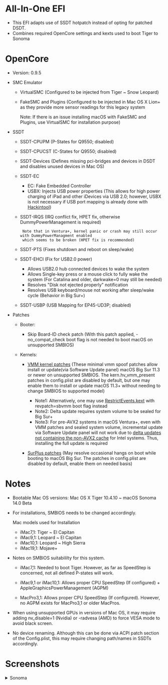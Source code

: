 # All-In-One EFI

- This EFI adapts use of SSDT hotpatch instead of opting for patched DSDT.
- Combines required OpenCore settings and kexts used to boot Tiger to Sonoma

# OpenCore

- Version: 0.9.5
  
- SMC Emulator

     - VirtualSMC (Configured to be injected from Tiger ~ Snow Leopard)
       
     - FakeSMC and Plugins (Configured to be injected in Mac OS X Lion+ as they provide more sensor readings for this legacy system

       Note: If there is an issue installing macOS with FakeSMC and Plugins, use VirtualSMC for installation purpose)
      
- SSDT
     - SSDT-CPUPM (P-States for Q9550; disabled)
     - SSDT-CPUCST (C-States for Q9550; disabled)
     - SSDT-Devices (Defines missing pci-bridges and devices in DSDT and disables unused devices in Mac OS)
     - SSDT-EC
       - EC: Fake Embedded Controller
       - USBX: Injects USB power properties (This allows for high power charging of iPad and other iDevices via USB 2.0; however, USBX is not necessary if USB port mapping is already done with [Hackintool](https://github.com/benbaker76/Hackintool))     
     - SSDT-IRQS (IRQ conflict fix, HPET fix, otherwise DummyPowerManagement is required)

            Note that in Ventura+, kernel panic or crash may still occur with DummyPowerManagment enabled
            which seems to be broken (HPET fix is recommended)
       
     - SSDT-PTS (Fixes shutdown and reboot on sleep/wake)
     - SSDT-EHCI (Fix for USB2.0 power)

        - Allows USB2.0 hub connected devices to wake the system
        - Allows Single-key press or a mouse click to fully wake the system (For Catalina and older, darkwake=0 may still be needed)
        - Resolves "Disk not ejected properly" notification
        - Resolves USB keyboard/mouse not working after sleep/wake cycle (Behavior in Big Sur+)

     - SSDT-USBP (USB Mapping for EP45-UD3P; disabled)

- Patches
  
     - Booter:
       
          - Skip Board-ID check patch (With this patch applied, -no_compat_check boot flag is not needed to boot macOS on unsupported SMBIOS)
       
     - Kernels:
       
          - [VMM kernel patches](https://github.com/dortania/OpenCore-Legacy-Patcher/issues/543) (These minimal vmm spoof patches allow install or update(via Software Update panel) macOS Big Sur 11.3 or newer on unsupported SMBIOS. The kern.hv_vmm_present patches in config.plist are disabled by default, but one may enable them to install or update macOS 11.3+ without needing to change SMBIOS to supported model)

               - Note1: Alternatively, one may use [RestrictEvents.kext](https://github.com/acidanthera/RestrictEvents) with revpatch=sbvmm boot flag instead
               - Note2: Delta update requires system volume to be sealed for Big Sur+
               - Note3: For pre-AVX2 systems in macOS Ventura+, even with VMM patches and sealed system volume, incremental update via Software Update panel will not work due to [delta updates not containing the non-AVX2 cache](https://dortania.github.io/OpenCore-Install-Guide/extras/ventura.html#dropped-cpu-support) for Intel systems. Thus, installing the full update is required

          - [SurPlus patches](https://github.com/reenigneorcim/SurPlus) (May resolve occasional hangs on boot while booting to macOS Big Sur. The patches in config.plist are disabled by default, enable them on needed basis)
       
# Notes

- Bootable Mac OS versions: Mac OS X Tiger 10.4.10 ~ macOS Sonoma 14.0 Beta
  
- For installations, SMBIOS needs to be changed accordingly.

  Mac models used for Installation
  
  - iMac7,1: Tiger ~ El Capitan
  - iMac9,1: Leopard ~ El Capitan
  - iMac10,1: Leopard ~ High Sierra
  - iMac19,1: Mojave+

- Notes on SMBIOS suitabililty for this system.

  - iMac7,1: Needed to boot Tiger. However, as far as SpeedStep is concerned, not all defined P-states will work.
  
  - iMac9,1 or iMac10,1: Allows proper CPU SpeedStep (If configured) + AppleGraphicsPowerManagement (AGPM)

  - MacPro3,1: Allows proper CPU SpeedStep (If configured). However, no AGPM exists for MacPro3,1 or older MacPros.
     
- When using unsupported GPUs in versions of Mac OS, it may require adding nv_disable=1 (Nvidia) or -radvesa (AMD) to force VESA mode to avoid black screen. 
  
- No device renaming. Although this can be done via ACPI patch section of the Config.plist, this may require changing path/names in SSDTs accordingly.

# Screenshots
<details> 
<summary>Sonoma</summary><img width="1121" alt="Screenshot 2023-07-03 at 5 07 19 PM" src="https://github.com/AppleBreak1/EP45-UD3P-Customac/assets/97265013/1b3cefcf-e46c-4f9d-9fe9-1fd92b7f7227">
</details>  

